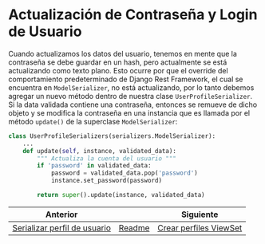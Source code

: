 # Actualización de Contraseña y Login de Usuario

Cuando actualizamos los datos del usuario, tenemos en mente que la contraseña se debe guardar en un hash, pero actualmente se está actualizando como texto plano. Esto ocurre por que el override del comportamiento predeterminado de Django Rest Framework, el cual se encuentra en `ModelSerializer`, no está actualizando, por lo tanto debemos agregar un nuevo método dentro de nuestra clase `UserProfileSerializer`. Si la data validada contiene una contraseña, entonces se remueve de dicho objeto y se modifica la contraseña en una instancia que es llamada por el método `update()` de la superclase `ModelSerializer`:

```py
class UserProfileSerializers(serializers.ModelSerializer):
    ...
    def update(self, instance, validated_data):
        """ Actualiza la cuenta del usuario """
        if 'password' in validated_data:
            password = validated_data.pop('password')
            instance.set_password(password)

        return super().update(instance, validated_data)
```

| Anterior |                        | Siguiente                                   |
| -------- | ---------------------- | ------------------------------------------- |
| [Serializar perfil de usuario](19_Serializar_Perfil_Usuario.md) | [Readme](../README.md) | [Crear perfiles ViewSet](21_Crear_Perfiles_ViewSet.md) |
